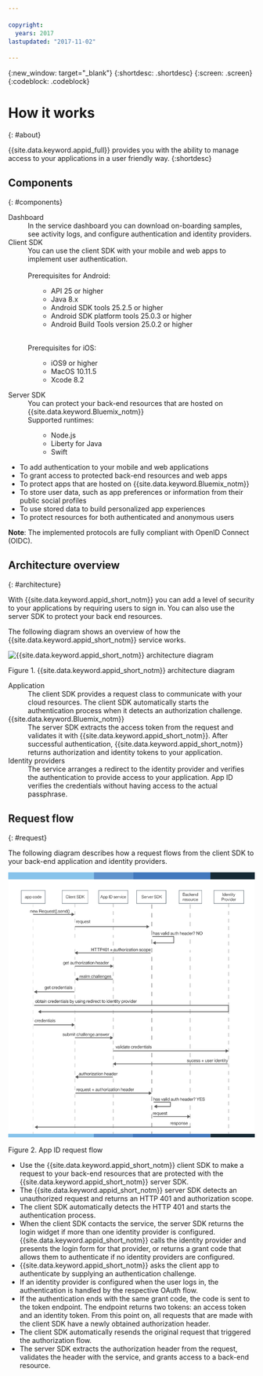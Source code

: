```yaml
---

copyright:
  years: 2017
lastupdated: "2017-11-02"

---
```


{:new_window: target="_blank"}
{:shortdesc: .shortdesc}
{:screen: .screen}
{:codeblock: .codeblock}


# How it works
{: #about}

{{site.data.keyword.appid_full}} provides you with the ability to manage access to your applications in a user friendly way.
{:shortdesc}

## Components
{: #components}

<dl>
  <dt> Dashboard </dt>
    <dd> In the service dashboard you can download on-boarding samples, see activity logs, and configure authentication and identity providers. </dd>
  <dt> Client SDK </dt>
    <dd> You can use the client SDK with your mobile and web apps to implement user authentication. </br></br>
    Prerequisites for Android:
    <ul><ul><li> API 25 or higher </li>
    <li> Java 8.x </li>
    <li> Android SDK tools 25.2.5 or higher </li>
    <li> Android SDK platform tools 25.0.3 or higher </li>
    <li> Android Build Tools version 25.0.2 or higher </li></ul></ul></br>
    Prerequisites for iOS:
    </br>
    <ul><ul><li> iOS9 or higher </li>
    <li> MacOS 10.11.5 </li>
    <li>Xcode 8.2 </li></ul></ul></dd>
  <dt> Server SDK </dt>
    <dd> You can protect your back-end resources that are hosted on {{site.data.keyword.Bluemix_notm}} </br>
    Supported runtimes:
    <ul><ul><li> Node.js </li>
    <li> Liberty for Java </li>
    <li> Swift </li></ul></ul></dd>
</dl>






* To add authentication to your mobile and web applications
* To grant access to protected back-end resources and web apps
* To protect apps that are hosted on {{site.data.keyword.Bluemix_notm}}
* To store user data, such as app preferences or information from their public social profiles
* To use stored data to build personalized app experiences
* To protect resources for both authenticated and anonymous users

**Note**: The implemented protocols are fully compliant with OpenID Connect (OIDC).


## Architecture overview
{: #architecture}

With {{site.data.keyword.appid_short_notm}} you can add a level of security to your applications by requiring users to sign in. You can also use the server SDK to protect your back end resources.

The following diagram shows an overview of how the {{site.data.keyword.appid_short_notm}} service works.


![{{site.data.keyword.appid_short_notm}} architecture diagram](/images/appid_architecture2.png)

Figure 1. {{site.data.keyword.appid_short_notm}} architecture diagram



<dl>
  <dt> Application </dt>
    <dd> The client SDK provides a request class to communicate with your cloud resources. The client SDK automatically starts the authentication process when it detects an authorization challenge. </dd>
  <dt> {{site.data.keyword.Bluemix_notm}} </dt>
    <dd>  The server SDK extracts the access token from the request and validates it with {{site.data.keyword.appid_short_notm}}. After successful authentication, {{site.data.keyword.appid_short_notm}} returns authorization and identity tokens to your application. </dd>
  <dt> Identity providers </dt>
    <dd> The service arranges a redirect to the identity provider and verifies the authentication to provide access to your application. App ID verifies the credentials without having access to the actual passphrase. </dd>
</dl>


## Request flow
{: #request}

The following diagram describes how a request flows from the client SDK to your back-end application and identity providers.

![{{site.data.keyword.appid_short_notm}} request flow](/images/appidrequestflow.png)

Figure 2. App ID request flow


* Use the {{site.data.keyword.appid_short_notm}} client SDK to make a request to your back-end resources that are protected with the {{site.data.keyword.appid_short_notm}} server SDK.
* The {{site.data.keyword.appid_short_notm}} server SDK detects an unauthorized request and returns an HTTP 401 and authorization scope.
* The client SDK automatically detects the HTTP 401 and starts the authentication process.
* When the client SDK contacts the service, the server SDK returns the login widget if more than one identity provider is configured. {{site.data.keyword.appid_short_notm}} calls the identity provider and presents the login form for that provider, or returns a grant code that allows them to authenticate if no identity providers are configured.
* {{site.data.keyword.appid_short_notm}} asks the client app to authenticate by supplying an authentication challenge.
* If an identity provider is configured when the user logs in, the authentication is handled by the respective OAuth flow.
* If the authentication ends with the same grant code, the code is sent to the token endpoint. The endpoint returns two tokens: an access token and an identity token. From this point on, all requests that are made with the client SDK have a newly obtained authorization header.
* The client SDK automatically resends the original request that triggered the authorization flow.
* The server SDK extracts the authorization header from the request, validates the header with the service, and grants access to a back-end resource.
